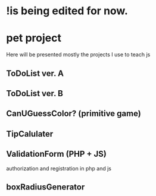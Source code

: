 
# !is being edited for now.




# pet project
Here will be presented mostly the projects I use to teach js

## ToDoList ver. A
## ToDoList ver. B

## CanUGuessColor? (primitive game)

## TipCalulater 

## ValidationForm (PHP + JS)
authorization and registration in php and js


## boxRadiusGenerator
